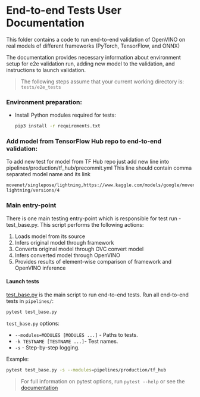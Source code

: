 # End-to-end Tests User Documentation
This folder contains a code to run end-to-end validation of OpenVINO on real models of different frameworks (PyTorch, TensorFlow, and ONNX)

The documentation provides necessary information about environment setup for e2e validation run, adding new model to the validation, and instructions to launch validation.

> The following steps assume that your current working directory is:
> `tests/e2e_tests`

### Environment preparation:
   * Install Python modules required for tests:
       ```bash
       pip3 install -r requirements.txt 
       ```
     
### Add model from TensorFlow Hub repo to end-to-end validation:
To add new test for model from TF Hub repo just add new line into pipelines/production/tf_hub/precommit.yml
This line should contain comma separated model name and its link
```
movenet/singlepose/lightning,https://www.kaggle.com/models/google/movenet/frameworks/tensorFlow2/variations/singlepose-lightning/versions/4
```

### Main entry-point 

There is one main testing entry-point which is responsible for test run - test_base.py. This script performs the
following actions:
1. Loads model from its source 
2. Infers original model through framework
3. Converts original model through OVC convert model
4. Infers converted model through OpenVINO
5. Provides results of element-wise comparison of framework and OpenVINO inference

#### Launch tests

[test_base.py](https://github.com/openvinotoolkit/openvino/tree/master/tests/e2e_tests/test_base.py) is the main script to run end-to-end tests.
Run all end-to-end tests in `pipelines/`:
```bash
pytest test_base.py
```
`test_base.py` options:  

- `--modules=MODULES [MODULES ...]` - Paths to tests.  
- `-k TESTNAME [TESTNAME ...]`- Test names.
- `-s` - Step-by-step logging.
    
Example:
```bash
pytest test_base.py -s --modules=pipelines/production/tf_hub
```

> For full information on pytest options, run `pytest --help` or see the [documentation](https://docs.pytest.org)
